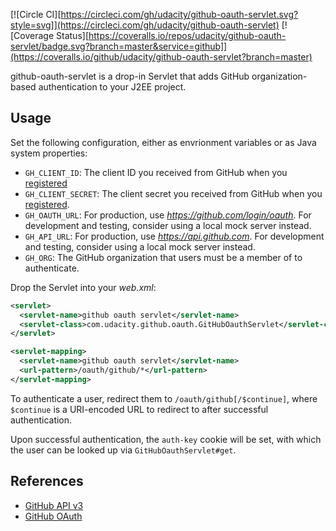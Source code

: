[![Circle CI][https://circleci.com/gh/udacity/github-oauth-servlet.svg?style=svg]](https://circleci.com/gh/udacity/github-oauth-servlet)
[![Coverage Status][https://coveralls.io/repos/udacity/github-oauth-servlet/badge.svg?branch=master&service=github]](https://coveralls.io/github/udacity/github-oauth-servlet?branch=master)

github-oauth-servlet is a drop-in Servlet that adds GitHub
organization-based authentication to your J2EE project.

## Usage

Set the following configuration, either as envrionment variables or as
Java system properties:

* `GH_CLIENT_ID`: The client ID you received from GitHub when you
  [registered](https://github.com/settings/applications/new)
* `GH_CLIENT_SECRET`: The client secret you received from GitHub when
  you [registered](https://github.com/settings/applications/new).
* `GH_OAUTH_URL`: For production, use *https://github.com/login/oauth*.
  For development and testing, consider using a local mock server
  instead.
* `GH_API_URL`: For production, use *https://api.github.com*.  For
  development and testing, consider using a local mock server instead.
* `GH_ORG`: The GitHub organization that users must be a member of to
  authenticate.

Drop the Servlet into your *web.xml*:

```xml
<servlet>
  <servlet-name>github oauth servlet</servlet-name>
  <servlet-class>com.udacity.github.oauth.GitHubOauthServlet</servlet-class>
</servlet>

<servlet-mapping>
  <servlet-name>github oauth servlet</servlet-name>
  <url-pattern>/oauth/github/*</url-pattern>
</servlet-mapping>
```

To authenticate a user, redirect them to `/oauth/github[/$continue]`,
where `$continue` is a URI-encoded URL to redirect to after successful
authentication.

Upon successful authentication, the `auth-key` cookie will be set, with
which the user can be looked up via `GitHubOauthServlet#get`.
 
## References

* [GitHub API v3](https://developer.github.com/v3/oauth/)
* [GitHub OAuth](https://developer.github.com/v3/oauth/)
